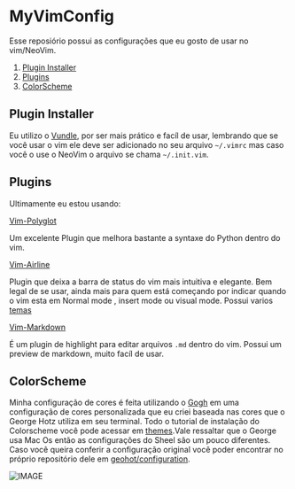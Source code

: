 # MyVimConfig

Esse reposiório possui as configurações que eu gosto de usar no vim/NeoVim.

1. [Plugin Installer](#plugin-installer)
1. [Plugins](#plugins)
1. [ColorScheme](#colorscheme)

## Plugin Installer

Eu utilizo o [Vundle](https://github.com/gmarik/vundle), por ser mais prático e facíl de usar, lembrando que se você usar o vim ele deve ser adicionado no seu arquivo  `~/.vimrc` mas caso você o use o NeoVim o arquivo se chama `~/.init.vim`.

## Plugins

Ultimamente eu estou usando:

[Vim-Polyglot](https://github.com/sheerun/vim-polyglot)

Um excelente Plugin que melhora bastante a syntaxe do Python dentro do vim.

[Vim-Airline](https://github.com/vim-airline/vim-airline)

Plugin que deixa a barra de status do vim mais intuitiva e elegante. Bem legal de se usar, ainda mais para quem está começando por indicar quando o vim esta em Normal mode , insert mode ou visual mode. Possui varios [temas](https://github.com/vim-airline/vim-airline)

[Vim-Markdown](https://github.com/plasticboy/vim-markdown)

É um plugin de highlight para editar arquivos `.md` dentro do vim.
Possui um preview de markdown, muito facíl de usar.

## ColorScheme

Minha configuração de cores é feita utilizando o [Gogh]('https://github.com/Mayccoll/Gogh') em uma configuração de cores personalizada que eu criei baseada nas cores que o George Hotz utiliza em seu terminal. Todo o tutorial de instalação do Colorscheme você pode acessar em [themes]('https://github.com/solenya1/MyVimConfig/tree/master/themes').Vale ressaltar que o George usa Mac Os então as configurações do Sheel são um pouco diferentes.
	Caso você queira conferir a configuração original você poder encontrar no próprio repositório dele em [geohot/configuration]('https://github.com/geohot/configuration').

![IMAGE]('https://imgur.com/a/uq9BYSW.png')








